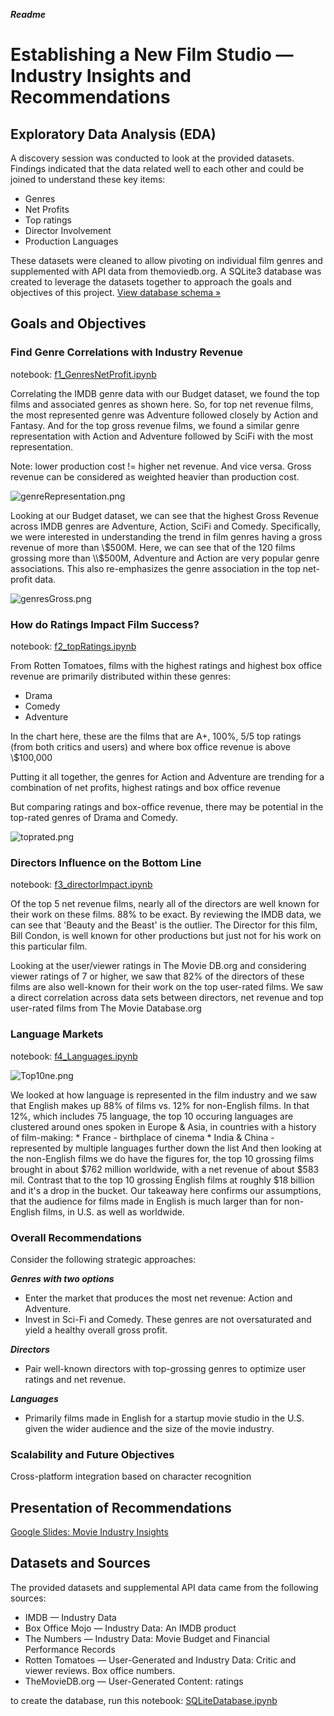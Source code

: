 ***Readme***

# Establishing a New Film Studio — Industry Insights and Recommendations

## Exploratory Data Analysis (EDA)

A discovery session was conducted to look at the provided datasets. Findings indicated that the data related well to each other and could be joined to understand these key items:

* Genres
* Net Profits
* Top ratings
* Director Involvement 
* Production Languages

These datasets were cleaned to allow pivoting on individual film genres and supplemented with API data from themoviedb.org. A SQLite3 database was created to leverage the datasets together to approach the goals and objectives of this project. <a href="https://github.com/kathanner/movie_industry_insights/blob/master/movies_db_schema.pdf">View database schema »</a>

## Goals and Objectives

### Find Genre Correlations with Industry Revenue

notebook: <a href="https://github.com/kathanner/movie_industry_insights/blob/master/f1_GenresNetProfit.ipynb">f1_GenresNetProfit.ipynb</a>

Correlating the IMDB genre data with our Budget dataset, we found the top films and associated genres as shown here. So, for top net revenue films, the most represented genre was Adventure followed closely by Action and Fantasy. And for the top gross revenue films, we found a similar genre representation with Action and Adventure followed by SciFi with the most representation.

Note: lower production cost != higher net revenue. And vice versa. Gross revenue can be considered as weighted heavier than production cost.

![genreRepresentation.png](genreRepresentation.png)

Looking at our Budget dataset, we can see that the highest Gross Revenue across IMDB genres are Adventure, Action, SciFi and Comedy. Specifically, we were interested in understanding the trend in film genres having a gross revenue of more than \\$500M. Here, we can see that of the 120 films grossing more than \\$500M, Adventure and Action are very popular genre associations. This also re-emphasizes the genre association in the top net-profit data.


![genresGross.png](genresGross.png)

### How do Ratings Impact Film Success?

notebook: <a href="https://github.com/kathanner/movie_industry_insights/blob/master/f2_topRatings.ipynb">f2_topRatings.ipynb</a>

From Rotten Tomatoes, films with the highest ratings and highest box office revenue are primarily distributed within these genres: 
* Drama
* Comedy 
* Adventure

In the chart here, these are the films that are A+, 100%, 5/5 top ratings (from both critics and users) and where box office revenue is above \\$100,000

Putting it all together, the genres for Action and Adventure are trending for a combination of net profits, highest ratings and box office revenue

But comparing ratings and box-office revenue, there may be potential in the top-rated genres of Drama and Comedy.


![toprated.png](toprated.png)

### Directors Influence on the Bottom Line

notebook: <a href="https://github.com/kathanner/movie_industry_insights/blob/master/f3_directorImpact.ipynb">f3_directorImpact.ipynb</a>

Of the top 5 net revenue films, nearly all of the directors are well known for their work on these films. 88% to be exact. By reviewing the IMDB data, we can see that 'Beauty and the Beast' is the outlier. The Director for this film, Bill Condon, is well known for other productions but just not for his work on this particular film.

Looking at the user/viewer ratings  in The Movie DB.org and considering viewer ratings of 7 or higher, we saw that 82% of the directors of these films are also well-known for their work on the top user-rated films.
We saw a direct correlation across data sets between directors, net revenue and top user-rated films from The Movie Database.org


### Language Markets

notebook: <a href="https://github.com/kathanner/movie_industry_insights/blob/master/f4_Languages.ipynb">f4_Languages.ipynb</a>

![Top10ne.png](Top10ne.png)

We looked at how language is represented in the film industry and we saw that English makes up 88% of films vs. 12% for non-English films. In that 12%, which includes 75 language, the top 10 occuring languages are clustered around ones spoken in Europe & Asia, in countries with a history of film-making: 
		* France - birthplace of cinema
		* India & China - represented by multiple languages further down the list
And then looking at the non-English films we do have the figures for, the top 10 grossing films brought in about $762 million worldwide, with a net revenue of about $583 mil. Contrast that to the top 10 grossing English films at roughly $18 billion and it's a drop in the bucket. Our takeaway here confirms our assumptions, that the audience for films made in English is much larger than for non-English films, in U.S. as well as worldwide.

### Overall Recommendations

Consider the following strategic approaches:

***Genres with two options***
* Enter the market that produces the most net revenue: Action and Adventure.
* Invest in Sci-Fi and Comedy. These genres are not oversaturated and yield a healthy overall gross profit. 
 
***Directors***
* Pair well-known directors with top-grossing genres to optimize user ratings and net revenue.

***Languages***
* Primarily films made in English for a startup movie studio in the U.S. given the wider audience  and the size of the movie industry.


### Scalability and Future Objectives

Cross-platform integration based on character recognition

## Presentation of Recommendations
<a href="https://docs.google.com/presentation/d/1TLLzOPSfx9E24Lz7ISc95c0vQ1jmvrLaL5UBOHho_J4/edit?usp=sharing" target="_blank">Google Slides: Movie Industry Insights</a>

## Datasets and Sources

The provided datasets and supplemental API data came from the following sources:
* IMDB — Industry Data
* Box Office Mojo — Industry Data: An IMDB product 
* The Numbers — Industry Data: Movie Budget and Financial Performance Records
* Rotten Tomatoes — User-Generated and Industry Data: Critic and viewer reviews. Box office numbers.
* TheMovieDB.org — User-Generated Content: ratings


to create the database, run this notebook: <a href="https://github.com/kathanner/movie_industry_insights/blob/master/SQLiteDatabase.ipynb">SQLiteDatabase.ipynb</a>
